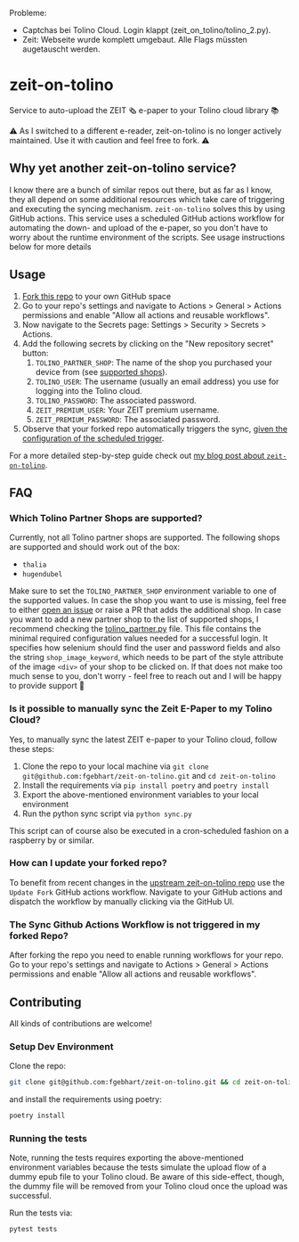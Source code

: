 Probleme: 
- Captchas bei Tolino Cloud. Login klappt (zeit_on_tolino/tolino_2.py).
- Zeit: Webseite wurde komplett umgebaut. Alle Flags müssten augetauscht werden. 


# zeit-on-tolino
Service to auto-upload the ZEIT 🗞 e-paper to your Tolino cloud library 📚

⚠️ As I switched to a different e-reader, zeit-on-tolino is no longer actively maintained. Use it with caution and feel free to fork. ⚠️

## Why yet another zeit-on-tolino service?
I know there are a bunch of similar repos out there, but as far as I know, they all depend on some additional resources
which take care of triggering and executing the syncing mechanism. `zeit-on-tolino` solves this by using GitHub actions.
This service uses a scheduled GitHub actions workflow for automating the down- and upload of the e-paper, so you don't
have to worry about the runtime environment of the scripts. See usage instructions below for more details

## Usage
1. [Fork this repo](https://github.com/fgebhart/zeit-on-tolino/fork) to your own GitHub space
2. Go to your repo's settings and navigate to Actions > General > Actions permissions and enable
   "Allow all actions and reusable workflows".
3. Now navigate to the Secrets page: Settings > Security > Secrets > Actions.
4. Add the following secrets by clicking on the "New repository secret" button:
   1. `TOLINO_PARTNER_SHOP`: The name of the shop you purchased your device from (see [supported shops](https://github.com/fgebhart/zeit-on-tolino#which-tolino-partner-shops-are-supported)).
   1. `TOLINO_USER`: The username (usually an email address) you use for logging into the Tolino cloud.
   2. `TOLINO_PASSWORD`: The associated password.
   3. `ZEIT_PREMIUM_USER`: Your ZEIT premium username.
   4. `ZEIT_PREMIUM_PASSWORD`: The associated password.
1. Observe that your forked repo automatically triggers the sync,
   [given the configuration of the scheduled trigger](https://github.com/fgebhart/zeit-on-tolino/blob/main/.github/workflows/sync_to_tolino_cloud.yml#L5-L7).

For a more detailed step-by-step guide check out [my blog post about `zeit-on-tolino`](https://blog.fgebhart.dev/2022/auto-sync-zeit-epub-to-your-tolino/).


## FAQ

### Which Tolino Partner Shops are supported?
Currently, not all Tolino partner shops are supported. The following shops are supported and should work out of the box:
* `thalia`
* `hugendubel`

Make sure to set the `TOLINO_PARTNER_SHOP` environment variable to one of the supported values. In case the shop
you want to use is missing, feel free to either [open an issue](https://github.com/fgebhart/zeit-on-tolino/issues/new) or
raise a PR that adds the additional shop.
In case you want to add a new partner shop to the list of supported shops, I recommend checking the [tolino_partner.py](https://github.com/fgebhart/zeit-on-tolino/blob/main/zeit_on_tolino/tolino_partner.py) file. This file contains the minimal required configuration
values needed for a successful login. It specifies how selenium should find the user and password fields and also the
string `shop_image_keyword`, which needs to be part of the style attribute of the image `<div>` of your shop to be
clicked on. If that does not make too much sense to you, don't worry - feel free to reach out and  I will be happy to
provide support 🙂

### Is it possible to manually sync the Zeit E-Paper to my Tolino Cloud?
Yes, to manually sync the latest ZEIT e-paper to your Tolino cloud, follow these steps:
1. Clone the repo to your local machine via `git clone git@github.com:fgebhart/zeit-on-tolino.git` and `cd zeit-on-tolino`
2. Install the requirements via `pip install poetry` and `poetry install`
3. Export the above-mentioned environment variables to your local environment
4. Run the python sync script via `python sync.py`

This script can of course also be executed in a cron-scheduled fashion on a raspberry by or similar.

### How can I update your forked repo?
To benefit from recent changes in the [upstream zeit-on-tolino repo](https://github.com/fgebhart/zeit-on-tolino) use the
`Update Fork` GitHub actions workflow. Navigate to your GitHub actions and dispatch the workflow by manually clicking via
the GitHub UI.

### The Sync Github Actions Workflow is not triggered in my forked Repo?
After forking the repo you need to enable running workflows for your repo. Go to your repo's settings and navigate to
Actions > General > Actions permissions and enable "Allow all actions and reusable workflows".


## Contributing
All kinds of contributions are welcome! 

### Setup Dev Environment

Clone the repo:

```bash
git clone git@github.com:fgebhart/zeit-on-tolino.git && cd zeit-on-tolino
```

and install the requirements using poetry:

```bash
poetry install
```

### Running the tests

Note, running the tests requires exporting the above-mentioned environment variables because the tests simulate the
upload flow of a dummy epub file to your Tolino cloud. Be aware of this side-effect, though, the dummy file will be
removed from your Tolino cloud once the upload was successful.

Run the tests via:

```bash
pytest tests
```
